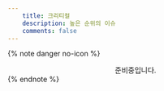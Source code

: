 ```yaml
---
    title: 크리티컬
    description: 높은 순위의 이슈
    comments: false
---
```


{% note danger no-icon %}
<center>준비중입니다.</center>
{% endnote %}